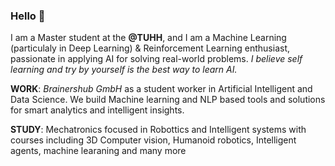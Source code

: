 ### Hello 👋

I am a Master student at the **@TUHH**, and I am a Machine Learning (particulaly in Deep Learning) & Reinforcement Learning enthusiast, passionate in applying AI for solving real-world problems.
*I believe self learning and try by yourself is the best way to learn AI.*

**WORK**: *Brainershub GmbH* as a student worker in Artificial Intelligent and Data Science. We build Machine learning and NLP based tools and solutions for  smart analytics and intelligent insights.

**STUDY**: Mechatronics focused in Robottics and Intelligent systems with courses including 3D Computer vision, Humanoid robotics, Intelligent agents, machine learaning and many more

 <!--- 
- 👯 I’m looking to collaborate on ...
- 🤔 I’m looking for help with ...
- 💬 Ask me about ...
- 📫 How to reach me: ...
- 😄 Pronouns: ...
- ⚡ Fun fact: ...

Add more about my projects 


--->



